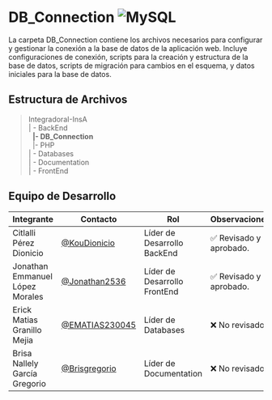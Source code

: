 # DB_Connection  ![MySQL](https://img.shields.io/badge/MySQL-00000F?style=for-the-badge&logo=mysql&logoColor=white)

La carpeta DB_Connection contiene los archivos necesarios para configurar y gestionar la conexión a la base de datos de la aplicación web. Incluye configuraciones de conexión, scripts para la creación y estructura de la base de datos, scripts de migración para cambios en el esquema, y datos iniciales para la base de datos.

## Estructura de Archivos

>IntegradoraI-InsA<br>
>| - BackEnd <br>
>&nbsp;&nbsp;**|- DB_Connection**<br>
>&nbsp;&nbsp;|- PHP<br>
>| - Databases<br>
>| - Documentation<br>
>| - FrontEnd


## Equipo de Desarrollo

|Integrante|Contacto|Rol|Observaciones|
|------------|--------|---|---|
|Citlalli Pérez Dionicio|[@KouDionicio](https://github.com/KouDionicio)|Líder de Desarrollo BackEnd|✅ Revisado y aprobado.|
|Jonathan Emmanuel López Morales|[@Jonathan2536](https://github.com/Jonathan2536)|Líder de Desarrollo FrontEnd|✅ Revisado y aprobado.|
|Erick Matias Granillo Mejia|[@EMATIAS230045](https://github.com/EMATIAS230045)|Líder de Databases|❌ No revisado|
|Brisa Nallely García Gregorio|[@Brisgregorio](https://github.com/Brisgregorio)|Líder de Documentation|❌ No revisado |
